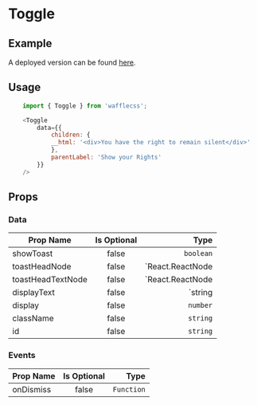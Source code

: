 # Toggle

## Example

A deployed version can be found [here](https://wafflecss-jithinqw.vercel.app/?path=/docs/toggle--toggleprimary).

## Usage

```javascript
    import { Toggle } from 'wafflecss';

    <Toggle
        data={{
            children: {
            __html: '<div>You have the right to remain silent</div>'
            },
            parentLabel: 'Show your Rights'
        }}
    />
```

## Props

### Data

| Prop Name   |Is Optional    |  Type |
|----------|:-------------:|------:|
| showToast |  false |  `boolean` |
| toastHeadNode |  false |  `React.ReactNode | string`|
| toastHeadTextNode |  false |  `React.ReactNode | string` |
| displayText |  false |  `string | React.ReactNode` |
| display |  false |  `number` |
| className |  false |  `string` |
id | false | `string`|

### Events

| Prop Name   |Is Optional    |  Type |
|----------|:-------------:|------:|
| onDismiss |  false |  `Function` |
